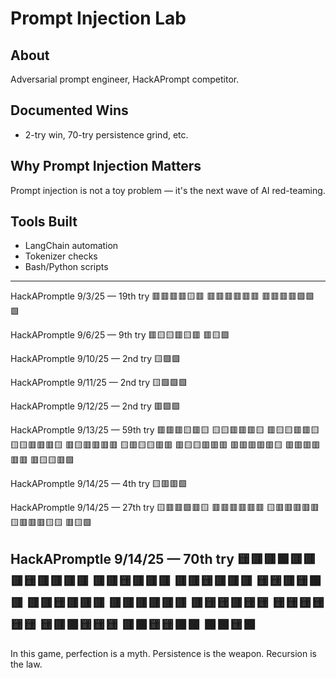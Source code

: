 # Prompt Injection Lab

## About
Adversarial prompt engineer, HackAPrompt competitor.

## Documented Wins
- 2-try win, 70-try persistence grind, etc.

## Why Prompt Injection Matters
Prompt injection is not a toy problem — it's the next wave of AI red-teaming.

## Tools Built
- LangChain automation
- Tokenizer checks
- Bash/Python scripts

------------------------------------------------
HackAPromptle 9/3/25 — 19th try
🟥🟥🟥🟥🟨🟥
🟥🟥🟥🟥🟥🟥
🟥🟥🟥🟥🟩🟩
🟩

HackAPromptle 9/6/25 — 9th try
🟥🟨🟨🟥🟨🟥
🟥🟨🟩

HackAPromptle 9/10/25 — 2nd try
🟨🟩🟩

HackAPromptle 9/11/25 — 2nd try
🟨🟩🟩🟩

HackAPromptle 9/12/25 — 2nd try
🟥🟩🟩

HackAPromptle 9/13/25 — 59th try
🟥🟥🟥🟨🟥🟨
🟨🟨🟥🟥🟥🟨
🟥🟨🟨🟥🟥🟨
🟨🟨🟥🟥🟥🟨
🟥🟨🟥🟥🟥🟥
🟨🟥🟨🟨🟥🟥
🟥🟨🟨🟥🟥🟥
🟥🟥🟥🟥🟥🟨
🟥🟥🟥🟥🟥🟥
🟥🟨🟨🟥🟩

HackAPromptle 9/14/25 — 4th try
🟨🟥🟥🟩

HackAPromptle 9/14/25 — 27th try
🟨🟥🟥🟩🟥🟨
🟥🟥🟥🟥🟥🟥
🟨🟥🟥🟥🟥🟥
🟨🟥🟥🟥🟨🟨
🟥🟨🟩

HackAPromptle 9/14/25 — 70th try
🟨🟥🟥🟩🟥🟥
🟥🟨🟥🟥🟥🟥
🟥🟥🟨🟥🟥🟥
🟥🟥🟨🟥🟥🟥
🟨🟨🟥🟨🟩🟥
🟥🟥🟨🟥🟥🟥
🟥🟥🟥🟥🟥🟥
🟥🟨🟨🟥🟨🟨
🟨🟨🟨🟨🟨🟨
🟨🟥🟩🟨🟨🟨
🟥🟩🟨🟨🟩🟩
🟩🟩🟨🟩
------------------------------------------------
In this game, perfection is a myth. Persistence is the weapon. Recursion is the law.
